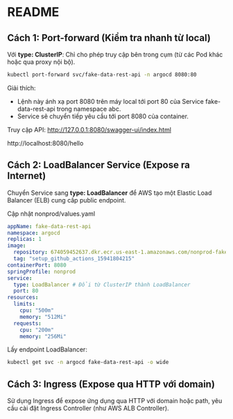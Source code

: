 # README

## Cách 1: Port-forward (Kiểm tra nhanh từ local)

Với **type: ClusterIP**: Chỉ cho phép truy cập bên trong cụm (từ các Pod khác hoặc qua proxy nội bộ).

```bash
kubectl port-forward svc/fake-data-rest-api -n argocd 8080:80
```

Giải thích:
- Lệnh này ánh xạ port 8080 trên máy local tới port 80 của Service fake-data-rest-api trong namespace abc.
- Service sẽ chuyển tiếp yêu cầu tới port 8080 của container.

Truy cập API: http://127.0.0.1:8080/swagger-ui/index.html

http://localhost:8080/hello

## Cách 2: LoadBalancer Service (Expose ra Internet)

Chuyển Service sang **type: LoadBalancer** để AWS tạo một Elastic Load Balancer (ELB) cung cấp public endpoint.

Cập nhật nonprod/values.yaml

```yaml
appName: fake-data-rest-api
namespace: argocd
replicas: 1
image:
  repository: 674059452637.dkr.ecr.us-east-1.amazonaws.com/nonprod-fake-data
  tag: "setup_github_actions_15941804215"
containerPort: 8080
springProfile: nonprod
service:
  type: LoadBalancer # Đổi từ ClusterIP thành LoadBalancer
  port: 80
resources:
  limits:
    cpu: "500m"
    memory: "512Mi"
  requests:
    cpu: "200m"
    memory: "256Mi"
```

Lấy endpoint LoadBalancer:

```bash
kubectl get svc -n argocd fake-data-rest-api -o wide
```

## Cách 3: Ingress (Expose qua HTTP với domain)

Sử dụng Ingress để expose ứng dụng qua HTTP với domain hoặc path, yêu cầu cài đặt Ingress Controller (như AWS ALB Controller).


